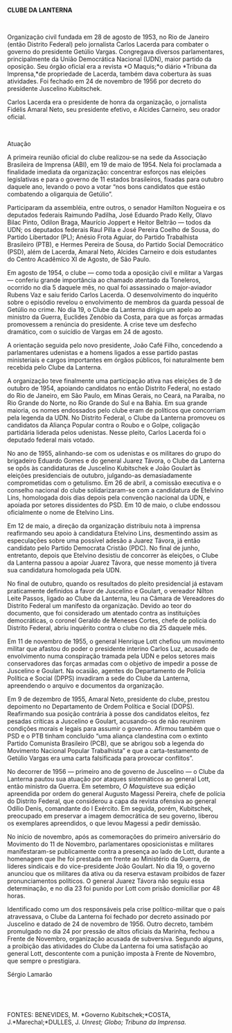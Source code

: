 **CLUBE DA LANTERNA**

 

Organização civil fundada em 28 de agosto de 1953, no Rio de Janeiro
(então Distrito Federal) pelo jornalista Carlos Lacerda para combater o
governo do presidente Getúlio Vargas. Congregava diversos parlamentares,
principalmente da União Democrática Nacional (UDN), maior partido da
oposição. Seu órgão oficial era a revista *O Maquis;*o diário *Tribuna
da Imprensa,*de propriedade de Lacerda, também dava cobertura às suas
atividades. Foi fechado em 24 de novembro de 1956 por decreto do
presidente Juscelino Kubitschek.

Carlos Lacerda era o presidente de honra da organização, o jornalista
Fidélis Amaral Neto, seu presidente efetivo, e Alcides Carneiro, seu
orador oficial.

 

Atuação

A primeira reunião oficial do clube realizou-se na sede da Associação
Brasileira de Imprensa (ABI), em 19 de maio de 1954. Nela foi proclamada
a finalidade imediata da organização: concentrar esforços nas eleições
legislativas e para o governo de 11 estados brasileiros, fixadas para
outubro daquele ano, levando o povo a votar “nos bons candidatos que
estão combatendo a oligarquia de Getúlio”.

Participaram da assembléia, entre outros, o senador Hamilton Nogueira e
os deputados federais Raimundo Padilha, José Eduardo Prado Kelly, Olavo
Bilac Pinto, Odilon Braga, Maurício Joppert e Heitor Beltrão — todos da
UDN; os deputados federais Raul Pilla e José Pereira Coelho de Sousa, do
Partido Libertador (PL); Anésio Frota Aguiar, do Partido Trabalhista
Brasileiro (PTB), e Hermes Pereira de Sousa, do Partido Social
Democrático (PSD), além de Lacerda, Amaral Neto, Alcides Carneiro e dois
estudantes do Centro Acadêmico XI de Agosto, de São Paulo.

Em agosto de 1954, o clube — como toda a oposição civil e militar a
Vargas — conferiu grande importância ao chamado atentado da Toneleros,
ocorrido no dia 5 daquele mês, no qual foi assassinado o major-aviador
Rubens Vaz e saiu ferido Carlos Lacerda. O desenvolvimento do inquérito
sobre o episódio revelou o envolvimento de membros da guarda pessoal de
Getúlio no crime. No dia 19, o Clube da Lanterna dirigiu um apelo ao
ministro da Guerra, Euclides Zenóbio da Costa, para que as forças
armadas promovessem a renúncia do presidente. A crise teve um desfecho
dramático, com o suicídio de Vargas em 24 de agosto.

A orientação seguida pelo novo presidente, João Café Filho, concedendo a
parlamentares udenistas e a homens ligados a esse partido pastas
ministeriais e cargos importantes em órgãos públicos, foi naturalmente
bem recebida pelo Clube da Lanterna.

A organização teve finalmente uma participação ativa nas eleições de 3
de outubro de 1954, apoiando candidatos no então Distrito Federal, no
estado do Rio de Janeiro, em São Paulo, em Minas Gerais, no Ceará, na
Paraíba, no Rio Grande do Norte, no Rio Grande do Sul e na Bahia. Em sua
grande maioria, os nomes endossados pelo clube eram de políticos que
concorriam pela legenda da UDN. No Distrito Federal, o Clube da Lanterna
promoveu os candidatos da Aliança Popular contra o Roubo e o Golpe,
coligação partidária liderada pelos udenistas. Nesse pleito, Carlos
Lacerda foi o deputado federal mais votado.

No ano de 1955, alinhando-se com os udenistas e os militares do grupo do
brigadeiro Eduardo Gomes e do general Juarez Távora, o Clube da Lanterna
se opôs às candidaturas de Juscelino Kubitschek e João Goulart às
eleições presidenciais de outubro, julgando-as demasiadamente
comprometidas com o getulismo. Em 26 de abril, a comissão executiva e o
conselho nacional do clube solidarizaram-se com a candidatura de
Etelvino Lins, homologada dois dias depois pela convenção nacional da
UDN, e apoiada por setores dissidentes do PSD. Em 10 de maio, o clube
endossou oficialmente o nome de Etelvino Lins.

Em 12 de maio, a direção da organização distribuiu nota à imprensa
reafirmando seu apoio à candidatura Etelvino Lins, desmentindo assim as
especulações sobre uma possível adesão a Juarez Távora, já então
candidato pelo Partido Democrata Cristão (PDC). No final de junho,
entretanto, depois que Etelvino desistiu de concorrer às eleições, o
Clube da Lanterna passou a apoiar Juarez Távora, que nesse momento já
tivera sua candidatura homologada pela UDN.

No final de outubro, quando os resultados do pleito presidencial já
estavam praticamente definidos a favor de Juscelino e Goulart, o
vereador Nílton Leite Passos, ligado ao Clube da Lanterna, leu na Câmara
de Vereadores do Distrito Federal um manifesto da organização. Devido ao
teor do documento, que foi considerado um atentado contra as
instituições democráticas, o coronel Geraldo de Meneses Cortes, chefe de
polícia do Distrito Federal, abriu inquérito contra o clube no dia 25
daquele mês.

Em 11 de novembro de 1955, o general Henrique Lott chefiou um movimento
militar que afastou do poder o presidente interino Carlos Luz, acusado
de envolvimento numa conspiração tramada pela UDN e pelos setores mais
conservadores das forças armadas com o objetivo de impedir a posse de
Juscelino e Goulart. Na ocasião, agentes do Departamento de Polícia
Política e Social (DPPS) invadiram a sede do Clube da Lanterna,
apreendendo o arquivo e documentos da organização.

Em 9 de dezembro de 1955, Amaral Neto, presidente do clube, prestou
depoimento no Departamento de Ordem Política e Social (DOPS).
Reafirmando sua posição contrária à posse dos candidatos eleitos, fez
pesadas críticas a Juscelino e Goulart, acusando-os de não reunirem
condições morais e legais para assumir o governo. Afirmou também que o
PSD e o PTB tinham concluído “uma aliança clandestina com o extinto
Partido Comunista Brasileiro (PCB), que se abrigou sob a legenda do
Movimento Nacional Popular Trabalhista” e que a carta-testamento de
Getúlio Vargas era uma carta falsificada para provocar conflitos”.

No decorrer de 1956 — primeiro ano de governo de Juscelino — o Clube da
Lanterna pautou sua atuação por ataques sistemáticos ao general Lott,
então ministro da Guerra. Em setembro, *O* *Maquis*teve sua edição
apreendida por ordem do general Augusto Magessi Pereira, chefe de
polícia do Distrito Federal, que considerou a capa da revista ofensiva
ao general Odílio Denis, comandante do I Exército. Em seguida, porém,
Kubitschek, preocupado em preservar a imagem democrática de seu governo,
liberou os exemplares apreendidos, o que levou Magessi a pedir demissão.

No início de novembro, após as comemorações do primeiro aniversário do
Movimento do 11 de Novembro, parlamentares oposicionistas e militares
manifestaram-se publicamente contra a presença ao lado de Lott, durante
a homenagem que lhe foi prestada em frente ao Ministério da Guerra, de
líderes sindicais e do vice-presidente João Goulart. No dia 19, o
governo anunciou que os militares da ativa ou da reserva estavam
proibidos de fazer pronunciamentos políticos. O general Juarez Távora
não seguiu essa determinação, e no dia 23 foi punido por Lott com prisão
domiciliar por 48 horas.

Identificado como um dos responsáveis pela crise político-militar que o
país atravessava, o Clube da Lanterna foi fechado por decreto assinado
por Juscelino e datado de 24 de novembro de 1956. Outro decreto, também
promulgado no dia 24 por pressão de altos oficiais da Marinha, fechou a
Frente de Novembro, organização acusada de subversiva. Segundo alguns, a
proibição das atividades do Clube da Lanterna foi uma satisfação ao
general Lott, descontente com a punição imposta à Frente de Novembro,
que sempre o prestigiara.

Sérgio Lamarão

 

 

FONTES: BENEVIDES, M. *Governo Kubitschek;*COSTA, J.*Marechal;*DULLES,
J. *Unrest; Globo; Tribuna da Imprensa.*

 
